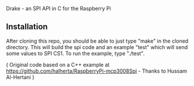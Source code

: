 Drake - an SPI API in C for the Raspberry Pi 

Installation
------------

After cloning this repo, you should be able to just type "make" in the cloned directory. This will build the spi code and an example 
"test" which will send some values to SPI CS1. To run the example, type "./test".

( Original code based on a C++ example at https://github.com/halherta/RaspberryPi-mcp3008Spi - Thanks to Hussam Al-Hertani )
